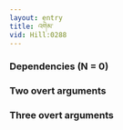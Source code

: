 ```yaml
---
layout: entry
title: འགེམ་
vid: Hill:0288
---
```

### Dependencies (N = 0)


### Two overt arguments


### Three overt arguments
